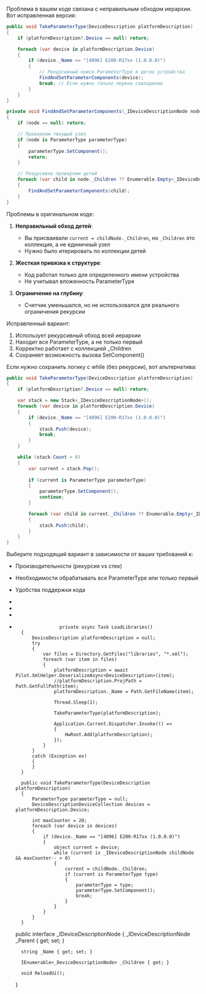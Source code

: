 Проблема в вашем коде связана с неправильным обходом иерархии. Вот исправленная версия:

```csharp
public void TakeParameterType(DeviceDescription platformDescription)
{
    if (platformDescription?.Device == null) return;

    foreach (var device in platformDescription.Device)
    {
        if (device._Name == "[4096] E200-R17xx (1.0.0.0)")
        {
            // Рекурсивный поиск ParameterType в детях устройства
            FindAndSetParameterComponents(device);
            break; // Если нужно только первое совпадение
        }
    }
}

private void FindAndSetParameterComponents(_IDeviceDescriptionNode node)
{
    if (node == null) return;

    // Проверяем текущий узел
    if (node is ParameterType parameterType)
    {
        parameterType.SetComponent();
        return;
    }

    // Рекурсивно проверяем детей
    foreach (var child in node._Children ?? Enumerable.Empty<_IDeviceDescriptionNode>())
    {
        FindAndSetParameterComponents(child);
    }
}
```

Проблемы в оригинальном коде:

1. **Неправильный обход детей**:
   - Вы присваивали `current = childNode._Children`, но `_Children` это коллекция, а не единичный узел
   - Нужно было итерировать по коллекции детей

2. **Жесткая привязка к структуре**:
   - Код работал только для определенного имени устройства
   - Не учитывал вложенность ParameterType

3. **Ограничение на глубину**:
   - Счетчик уменьшался, но не использовался для реального ограничения рекурсии

Исправленный вариант:

1. Использует рекурсивный обход всей иерархии
2. Находит все ParameterType, а не только первый
3. Корректно работает с коллекцией _Children
4. Сохраняет возможность вызова SetComponent()

Если нужно сохранить логику с while (без рекурсии), вот альтернатива:

```csharp
public void TakeParameterType(DeviceDescription platformDescription)
{
    if (platformDescription?.Device == null) return;

    var stack = new Stack<_IDeviceDescriptionNode>();
    foreach (var device in platformDescription.Device)
    {
        if (device._Name == "[4096] E200-R17xx (1.0.0.0)")
        {
            stack.Push(device);
            break;
        }
    }

    while (stack.Count > 0)
    {
        var current = stack.Pop();
        
        if (current is ParameterType parameterType)
        {
            parameterType.SetComponent();
            continue;
        }

        foreach (var child in current._Children ?? Enumerable.Empty<_IDeviceDescriptionNode>())
        {
            stack.Push(child);
        }
    }
}
```

Выберите подходящий вариант в зависимости от ваших требований к:
- Производительности (рекурсия vs стек)
- Необходимости обрабатывать все ParameterType или только первый
- Удобства поддержки кода
-
-
-
-                     private async Task LoadLibraries()
        {
            DeviceDescription platformDescription = null;
            try
            {
                var files = Directory.GetFiles("libraries", "*.xml");
                foreach (var item in files)
                {
                    platformDescription = await Pilot.XmlHelper.DeserializeAsync<DeviceDescription>(item);
                    //platformDescription.ProjPath = Path.GetFullPath(item);
                    platformDescription._Name = Path.GetFileName(item);

                    Thread.Sleep(1);

                    TakeParameterType(platformDescription);

                    Application.Current.Dispatcher.Invoke(() =>
                    {
                        HwRoot.Add(platformDescription);
                    });
                }
            }
            catch (Exception ex)
            {
            }
        }

        public void TakeParameterType(DeviceDescription platformDescription)
        {
            ParameterType parameterType = null;
            DeviceDescriptionDeviceCollection devices = platformDescription.Device;

            int maxCounter = 20;
            foreach (var device in devices)
            {
                if (device._Name == "[4096] E200-R17xx (1.0.0.0)")
                {
                    object current = device;
                    while (current is _IDeviceDescriptionNode childNode && maxCounter-- > 0)
                    {
                        current = childNode._Children;
                        if (current is ParameterType type)
                        {
                            parameterType = type;
                            parameterType.SetComponent();
                            break;
                        }
                    }
                }
            }
        }


    public interface _IDeviceDescriptionNode
    {
        _IDeviceDescriptionNode _Parent { get; set; }

        string _Name { get; set; }

        IEnumerable<_DeviceDescriptionNode> _Children { get; }

        void ReloadUi();
    }
